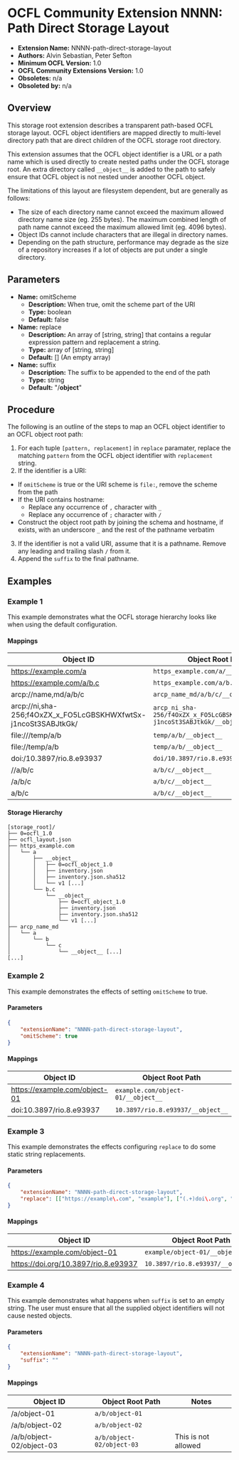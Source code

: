 # OCFL Community Extension NNNN: Path Direct Storage Layout

  * **Extension Name:** NNNN-path-direct-storage-layout
  * **Authors:** Alvin Sebastian, Peter Sefton
  * **Minimum OCFL Version:** 1.0
  * **OCFL Community Extensions Version:** 1.0
  * **Obsoletes:** n/a
  * **Obsoleted by:** n/a

## Overview

This storage root extension describes a transparent path-based OCFL storage layout. OCFL object identifiers are mapped directly to multi-level directory path that are direct children of the OCFL storage root directory.

This extension assumes that the OCFL object identifier is a URL or a path name which is used directly to create nested paths under the OCFL storage root. An extra directory called `__object__` is added to the path to safely ensure that OCFL object is not nested under anoother OCFL object.

The limitations of this layout are filesystem dependent, but are generally as follows:

* The size of each directory name cannot exceed the maximum allowed directory name size (eg. 255 bytes). The maximum combined length of path name cannot exceed the maximum allowed limit (eg. 4096 bytes).
* Object IDs cannot include characters that are illegal in directory names.
* Depending on the path structure, performance may degrade as the size of a repository increases if a lot of objects are put under a single directory.

## Parameters

* **Name:** omitScheme
  * **Description:** When true, omit the scheme part of the URI
  * **Type:** boolean
  * **Default:** false
* **Name:** replace
  * **Description:** An array of [string, string] that contains a regular expression pattern and replacement a string.
  * **Type:** array of [string, string]
  * **Default:** [] (An empty array)
* **Name:** suffix
  * **Description:** The suffix to be appended to the end of the path
  * **Type:** string
  * **Default:** "/__object__"

## Procedure

The following is an outline of the steps to map an OCFL object identifier to an OCFL object root path:
1. For each tuple `[pattern, replacement]` in `replace` paramater, replace the matching `pattern` from the OCFL object identifier with `replacement` string.
2. If the identifier is a URI:
  * If `omitScheme` is true or the URI scheme is `file:`, remove the scheme from the path
  * If the URI contains hostname:
      * Replace any occurrence of `,` character with `_`
      * Replace any occurrence of `;` character with `/`
  * Construct the object root path by joining the schema and hostname, if exists, with an underscore `_` and the rest of the pathname verbatim
3. If the identifier is not a valid URI, assume that it is a pathname. Remove any leading and trailing slash `/` from it.
4. Append the `suffix` to the final pathname.

## Examples
### Example 1

This example demonstrates what the OCFL storage hierarchy looks like when using the default configuration.

#### Mappings

| Object ID | Object Root Path |
| --- | --- |
| https://example.com/a | `https_example.com/a/__object__` |
| https://example.com/a/b.c | `https_example.com/a/b.c/__object__` |
| arcp://name,md/a/b/c | `arcp_name_md/a/b/c/__object__` |
| arcp://ni,sha-256;f4OxZX_x_FO5LcGBSKHWXfwtSx-j1ncoSt3SABJtkGk/ | `arcp_ni_sha-256/f4OxZX_x_FO5LcGBSKHWXfwtSx-j1ncoSt3SABJtkGk/__object__` |
| file:///temp/a/b | `temp/a/b/__object__` |
| file://temp/a/b | `temp/a/b/__object__` |
| doi:/10.3897/rio.8.e93937 | `doi/10.3897/rio.8.e93937/__object__` |
| //a/b/c | `a/b/c/__object__` |
| /a/b/c | `a/b/c/__object__` |
| a/b/c | `a/b/c/__object__` |

#### Storage Hierarchy

```
[storage_root]/
├── 0=ocfl_1.0
├── ocfl_layout.json
├── https_example.com
│   └── a
│       ├── __object__
│       │   ├── 0=ocfl_object_1.0
│       │   ├── inventory.json
│       │   ├── inventory.json.sha512
│       │   └── v1 [...]
│       └── b.c
│           └── __object__
│               ├── 0=ocfl_object_1.0
│               ├── inventory.json
│               ├── inventory.json.sha512
│               └── v1 [...]
├── arcp_name_md
│   └── a
│       └── b
│           └── c
│               └── __object__ [...]
[...]
```

### Example 2

This example demonstrates the effects of setting `omitScheme` to true.

#### Parameters

```json
{
    "extensionName": "NNNN-path-direct-storage-layout",
    "omitScheme": true
}
```

#### Mappings

| Object ID | Object Root Path |
| --- | --- |
| https://example.com/object-01 | `example.com/object-01/__object__` |
| doi:10.3897/rio.8.e93937 | `10.3897/rio.8.e93937/__object__` |

### Example 3

This example demonstrates the effects configuring `replace` to do some static string replacements.

#### Parameters

```json
{
    "extensionName": "NNNN-path-direct-storage-layout",
    "replace": [["https://example\.com", "example"], ["(.+)doi\.org", ""]]
}
```

#### Mappings

| Object ID | Object Root Path |
| --- | --- |
| https://example.com/object-01 | `example/object-01/__object__` |
| https://doi.org/10.3897/rio.8.e93937 | `10.3897/rio.8.e93937/__object__` |

### Example 4

This example demonstrates what happens when `suffix` is set to an empty string. The user must ensure that all the supplied object identifiers will not cause nested objects.

#### Parameters

```json
{
    "extensionName": "NNNN-path-direct-storage-layout",
    "suffix": ""
}
```

#### Mappings

| Object ID | Object Root Path | Notes
| --- | --- | --- |
| /a/object-01 | `a/b/object-01` | |
| /a/b/object-02 | `a/b/object-02` | |
| /a/b/object-02/object-03 | `a/b/object-02/object-03` | This is not allowed |
